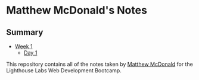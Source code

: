 # Matthew McDonald's Notes
## Summary

* [Week 1](/Week_1)
   * [Day 1](/Week_1/Day_1)
  





This repository contains all of the notes taken by [Matthew McDonald](https://github.com/MatthewMcDonaldofNewfoundland/lighthouse-web-notes.git)   for the Lighthouse Labs Web Development Bootcamp. 
